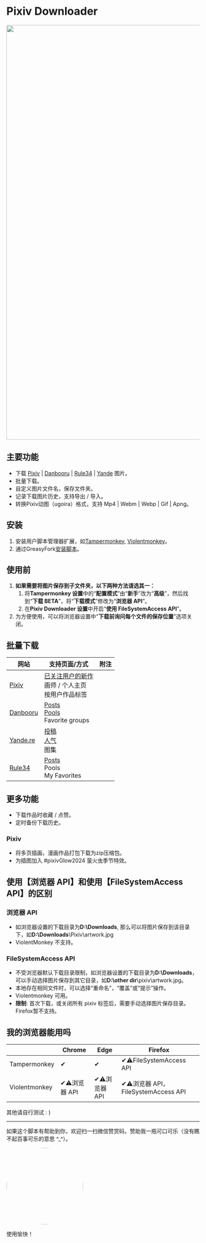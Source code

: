 # Pixiv Downloader

<img width='1080' src = 'https://p.sda1.dev/19/c6a3e925e3d274972c1b20c7831762cc/output-90.webp' />

## 主要功能

- 下载 [Pixiv](https://www.pixiv.net) | [Danbooru](https://danbooru.donmai.us/) | [Rule34](https://rule34.xxx/) | [Yande](https://yande.re/post) 图片。
- 批量下载。
- 自定义图片文件名，保存文件夹。
- 记录下载图片历史，支持导出 / 导入。
- 转换Pixiv动图（ugoira）格式，支持 Mp4 | Webm | Webp | Gif | Apng。

## 安装

1. 安装用户脚本管理器扩展，如[Tampermonkey](https://tampermonkey.net/), [Violentmonkey](https://violentmonkey.github.io/)。
2. 通过GreasyFork[安装脚本](https://sleazyfork.org/zh-CN/scripts/432150-pixiv-downloader)。

## 使用前

1. **如果需要将图片保存到子文件夹，以下两种方法请选其一：**
   1. 将**Tampermonkey 设置**中的“**配置模式**”由“**新手**”改为“**高级**”，然后找到“**下载 BETA**”，将“**下载模式**”修改为“**浏览器 API**”。
   2. 在**Pixiv Downloader 设置**中开启“**使用 FileSystemAccess API**”。
2. 为方便使用，可以将浏览器设置中“**下载前询问每个文件的保存位置**”选项关闭。

## 批量下载

| 网站                                    | 支持页面/方式                                                                                                     | 附注 |
| --------------------------------------- | ----------------------------------------------------------------------------------------------------------------- | ---- |
| [Pixiv](https://www.pixiv.net)          | [已关注用户的新作](https://www.pixiv.net/bookmark_new_illust.php)<br>画师 / 个人主页<br>按用户作品标签            |      |
| [Danbooru](https://danbooru.donmai.us/) | [Posts](https://danbooru.donmai.us/posts)<br>[Pools](https://danbooru.donmai.us/pools/gallery)<br>Favorite groups |      |
| [Yande.re](https://yande.re/post)       | [投稿](https://yande.re/post)<br>[人气](https://yande.re/post/popular_recent)<br>图集                             |      |
| [Rule34](https://rule34.xxx/)           | [Posts](https://rule34.xxx/index.php?page=post&s=list&tags=all)<br>Pools<br>My Favorites                          |      |

## 更多功能

- 下载作品时收藏 / 点赞。
- 定时备份下载历史。

### Pixiv

- 将多页插画，漫画作品打包下载为zip压缩包。
- 为插图加入 #pixivGlow2024 萤火虫季节特效。

## 使用【浏览器 API】和使用【FileSystemAccess API】的区别

### 浏览器 API

- 如浏览器设置的下载目录为**D:\Downloads**, 那么可以将图片保存到该目录下，如**D:\Downloads**\Pixiv\artwork.jpg
- ViolentMonkey 不支持。

### FileSystemAccess API

- 不受浏览器默认下载目录限制，如浏览器设置的下载目录为**D:\Downloads**，可以手动选择图片保存到其它目录，如**D:\other dir**\pixiv\artwork.jpg。
- 本地存在相同文件时，可以选择“重命名”，“覆盖”或“提示”操作。
- Violentmonkey 可用。
- **限制**: 首次下载，或关闭所有 pixiv 标签后，需要手动选择图片保存目录。Firefox暂不支持。

## 我的浏览器能用吗

|               | Chrome         | Edge           | Firefox                              |
| ------------- | -------------- | -------------- | ------------------------------------ |
| Tampermonkey  | ✔             | ✔             | ✔⚠️FileSystemAccess API             |
| Violentmonkey | ✔⚠️浏览器 API | ✔⚠️浏览器 API | ✔⚠️浏览器 API，FileSystemAccess API |

其他请自行测试 : )

---

如果这个脚本有帮助到你，欢迎扫一扫微信赞赏码，赞助我一瓶可口可乐（没有瞧不起百事可乐的意思 ^\_^）。

<img width='200' style="border-radius: 50%;" src = 'https://s3.bmp.ovh/imgs/2022/11/11/85885dd73ebf6ad5.png' />

使用愉快！
